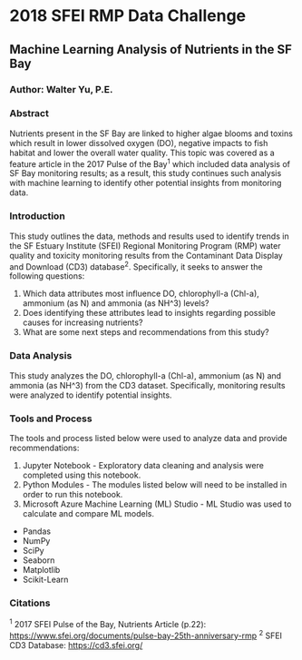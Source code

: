 # 2018 SFEI RMP Data Challenge

## Machine Learning Analysis of Nutrients in the SF Bay

### Author: Walter Yu, P.E.

### Abstract

Nutrients present in the SF Bay are linked to higher algae blooms and toxins which result in lower dissolved oxygen (DO), negative impacts to fish habitat and lower the overall water quality. This topic was covered as a feature article in the 2017 Pulse of the Bay<sup>1</sup> which included data analysis of SF Bay monitoring results; as a result, this study continues such analysis with machine learning to identify other potential insights from monitoring data.

### Introduction

This study outlines the data, methods and results used to identify trends in the SF Estuary Institute (SFEI) Regional Monitoring Program (RMP) water quality and toxicity monitoring results from the Contaminant Data Display and Download (CD3) database<sup>2</sup>. Specifically, it seeks to answer the following questions:

1. Which data attributes most influence DO, chlorophyll-a (Chl-a), ammonium (as N) and ammonia (as NH^3) levels?
2. Does identifying these attributes lead to insights regarding possible causes for increasing nutrients?
3. What are some next steps and recommendations from this study?

### Data Analysis

This study analyzes the DO, chlorophyll-a (Chl-a), ammonium (as N) and ammonia (as NH^3) from the CD3 dataset. Specifically, monitoring results were analyzed to identify potential insights.

### Tools and Process

The tools and process listed below were used to analyze data and provide recommendations:

1. Jupyter Notebook - Exploratory data cleaning and analysis were completed using this notebook.
2. Python Modules - The modules listed below will need to be installed in order to run this notebook.
3. Microsoft Azure Machine Learning (ML) Studio - ML Studio was used to calculate and compare ML models.

  * Pandas
  * NumPy
  * SciPy
  * Seaborn
  * Matplotlib
  * Scikit-Learn

### Citations

<sup>1</sup> 2017 SFEI Pulse of the Bay, Nutrients Article (p.22): https://www.sfei.org/documents/pulse-bay-25th-anniversary-rmp
<sup>2</sup> SFEI CD3 Database: https://cd3.sfei.org/
